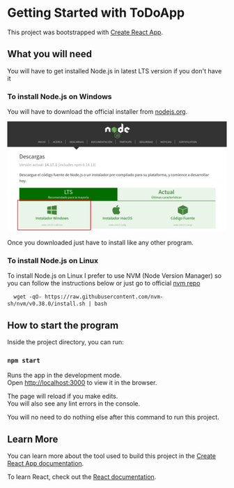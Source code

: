 # Getting Started with ToDoApp

This project was bootstrapped with [Create React App](https://github.com/facebook/create-react-app).

## What you will need

You will have to get installed Node.js in latest LTS version if you don't have it

### To install Node.js on Windows

You will have to download the official installer from [nodejs.org](https://nodejs.org/es/download/).

![](./doc/NodeJsWin.png)

Once you downloaded just have to install like any other program.

### To install Node.js on Linux

To install Node.js on Linux I prefer to use NVM (Node Version Manager) so you can follow the instructions below or just go to official [nvm repo](https://github.com/nvm-sh/nvm#installing-and-updating)

```
  wget -qO- https://raw.githubusercontent.com/nvm-sh/nvm/v0.38.0/install.sh | bash
```

## How to start the program

Inside the project directory, you can run:

### `npm start`

Runs the app in the development mode.\
Open [http://localhost:3000](http://localhost:3000) to view it in the browser.

The page will reload if you make edits.\
You will also see any lint errors in the console.

You will no need to do nothing else after this command to run this project.

## Learn More

You can learn more about the tool used to build this project in the [Create React App documentation](https://facebook.github.io/create-react-app/docs/getting-started).

To learn React, check out the [React documentation](https://reactjs.org/).
